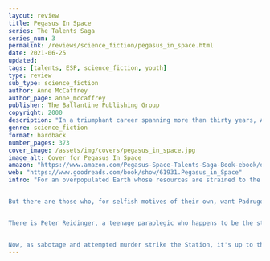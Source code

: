 ```yaml
---
layout: review
title: Pegasus In Space
series: The Talents Saga
series_num: 3
permalink: /reviews/science_fiction/pegasus_in_space.html
date: 2021-06-25
updated: 
tags: [talents, ESP, science_fiction, youth]
type: review
sub_type: science_fiction
author: Anne McCaffrey
author_page: anne_mccaffrey
publisher: The Ballantine Publishing Group
copyright: 2000
description: "In a triumphant career spanning more than thirty years, Anne McCaffrey has won the acclaim of critics, the devotion of millions of fans, and awards too numerous to mention. Her bestselling Dragonriders of Pern® series is counted among the masterpieces of modern science fiction, a work whose popularity continues to grow as new generations of readers discover the literary magic only Anne McCaffrey can provide. Now that magic is back, displayed as breathtakingly as ever in the exciting and long-awaited addition to McCaffrey's classic Pegasus series—and the perfect link to her bestselling Tower and Hive saga . . ."
genre: science_fiction
format: hardback
number_pages: 373
cover_image: /assets/img/covers/pegasus_in_space.jpg
image_alt: Cover for Pegasus In Space
amazon: "https://www.amazon.com/Pegasus-Space-Talents-Saga-Book-ebook/dp/B003JBI43W/ref=sr_1_1"
web: "https://www.goodreads.com/book/show/61931.Pegasus_in_Space"
intro: "For an overpopulated Earth whose resources are strained to the breaking point, there is only one place to look for relief: straight up. With the successful completion of the Padrugoi Space Station, humanity has at last achieved its first large-scale permanent presence in space. Additional bases are feverishly being built on the Moon and on Mars, stepping stones to the greatest adventure in all history: the colonization of alien worlds. Already long-range telescopes have identified a number of habitable planets orbiting the stars of distant galaxies. Now it's just a question of getting there.


But there are those who, for selfish motives of their own, want Padrugoi and the other outposts to fail. People who will stop at nothing to maintain their power or to revenge its loss. Standing in their way are the Talented, men and women gifted with extraordinary mental powers that have made them as feared as they are respected—and utterly indispensable to the colonization effort.


There is Peter Reidinger, a teenage paraplegic who happens to be the strongest telekinetic ever, his mind capable of teleporting objects and people thousands of miles in the blink of an eye. Yet all his power cannot repair his damaged spine or allow him to feel the gentle touch of a loved one . . . Rhyssa Owen, the powerful telepath and mother hen to Peter and the rest of her \"children\"—and a fierce, unrelenting fighter against the prejudice that would deny the Talented the right to lead happy and productive lives . . . and Amariyah, an orphan girl who loves two things in the world above all others: gardening and Peter Reidinger. And woe to anyone who harms either one of them—for the young girl's talent may prove to be the most amazing of all.


Now, as sabotage and attempted murder strike the Station, it's up to the Talented to save the day. Only who's going to save the Talented?"
---
```


